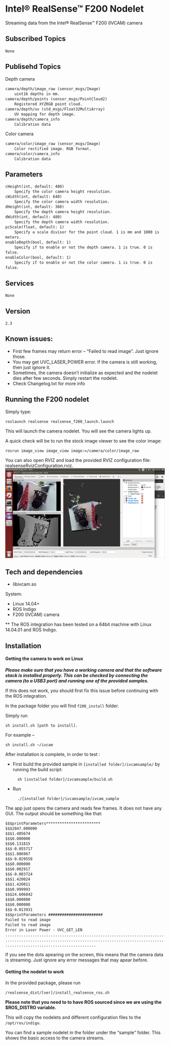 # Intel&reg; RealSense&trade; F200 Nodelet

Streaming data from the Intel&reg; RealSense&trade; F200 (IVCAM) camera

## Subscribed Topics
    None


## Publisehd Topics

Depth camera

    camera/depth/image_raw (sensor_msgs/Image)
        uint16 depths in mm.
    camera/depth/points (sensor_msgs/PointCloud2)
        Registered XYZRGB point cloud.
    camera/depth/uv (std_msgs/Float32MultiArray)
        UV mapping for depth image.
    camera/depth/camera_info
        Calibration data

Color camera

    camera/color/image_raw (sensor_msgs/Image)
        Color rectified image. RGB format.
    camera/color/camera_info
        Calibration data

## Parameters
    cHeight(int, default: 480) 
        Specify the color camera height resolution.
    cWidth(int, default: 640)
        Specify the color camera width resolution.
    dHeight(int, default: 360)
        Specify the depth camera height resolution.
    dWidth(int, default: 480)
        Specify the depth camera width resolution.
    pcScale(float, default: 1)
        Specify a scale divisor for the point cloud. 1 is mm and 1000 is meters.
    enableDepth(bool, default: 1) 
        Specify if to enable or not the depth camera. 1 is true. 0 is false.
    enableColor(bool, default: 1) 
        Specify if to enable or not the color camera. 1 is true. 0 is false.

## Services
    None


## Version
    2.3

## Known issues:
* First few frames may return error – “Failed to read image”. Just ignore those.
* You may get UVC_LASER_POWER error. If the camera is still working, then just ignore it.
* Sometimes, the camera doesn’t initialize as expected and the nodelet dies after few seconds. Simply restart the nodelet.
* Check Changelog.txt for more info


## Running the F200 nodelet
Simply type:

    roslaunch realsense realsense_f200_launch.launch

This will launch the camera nodelet. You will see the camera lights up.

A quick check will be to run the stock image viewer to see the color image:

    rosrun image_view image_view image:=/camera/color/image_raw

You can also open RVIZ and load the provided RVIZ configuration file: realsenseRvizConfiguration.rviz.
![](realsenseRvizScreenshot.png)

## Tech and dependencies 

* libivcam.so

System:

* Linux 14.04+
* ROS Indigo
* F200 (IVCAM) camera

** The ROS integration has been tested on a 64bit machine with Linux 14.04.01 and ROS Indigo.

## Installation

#### Getting the camera to work on Linux
<b><i>Please make sure that you have a working camera and that the software stack is installed properly. This can be checked by connecting the camera (to a USB3 port) and running one of the provided samples.</b></i>

If this does not work, you should first fix this issue before continuing with the ROS integration.

In the package folder you will find ```f200_install``` folder.

Simply run 

    sh install.sh [path to install]. 

For example – 

    sh install.sh ~/ivcam

After installation is complete, in order to test :

* First build the provided sample in ```[installed folder]/ivcamsample/``` by running the build script: 

        sh [installed folder]/ivcamsample/build.sh

* Run 

        ./[installed folder]/ivcamsample/ivcam_sample 

The app just opens the camera and reads few frames. It does not have any GUI. The output should be something like that:

    $$$printParameters************************
    $$$2047.000000
    $$$1.485674
    $$$0.000000
    $$$0.131815
    $$$-0.055717
    $$$1.886967
    $$$-0.029558
    $$$0.000000
    $$$0.002917
    $$$-0.003724
    $$$1.420024
    $$$1.420011
    $$$0.999993
    $$$24.606842
    $$$0.000000
    $$$0.000000
    $$$-0.013931
    $$$printParameters ########################
    Failed to read image
    Failed to read image
    Error in Laser Power - UVC_GET_LEN
    ........................................................................
    ................................................................................
    ........................................


If you see the dots apearing on the screen, this means that the camera data is streaming. Just ignore any error messages that may apear before. 

#### Getting the nodelet to work

In the provided package, please run

    /realsense_dist/[ver]/install_realsense_ros.sh

<b> Please note that you need to to have ROS sourced since we are using the $ROS_DISTRO variable. </b>

This will copy the nodelets and different configuration files to the ```/opt/ros/indigo```.

You can find a sample nodelet in the folder under the “sample” folder. This shows the basic access to the camera streams.

